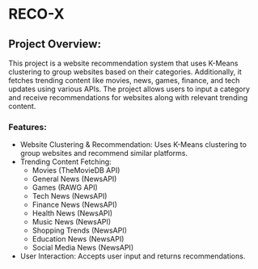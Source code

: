 # RECO-X
## **Project Overview:**

This project is a website recommendation system that uses K-Means clustering to group websites based on their categories. Additionally, it fetches trending content like movies, news, games, finance, and tech updates using various APIs. The project allows users to input a category and receive recommendations for websites along with relevant trending content.

### **Features:**
* Website Clustering & Recommendation: Uses K-Means clustering to group websites and recommend similar platforms.
* Trending Content Fetching:
  * Movies (TheMovieDB API)
  * General News (NewsAPI)
  * Games (RAWG API)
  * Tech News (NewsAPI)
  * Finance News (NewsAPI)
  * Health News (NewsAPI)
  * Music News (NewsAPI)
  * Shopping Trends (NewsAPI)
  * Education News (NewsAPI)
  * Social Media News (NewsAPI)
* User Interaction: Accepts user input and returns recommendations.



